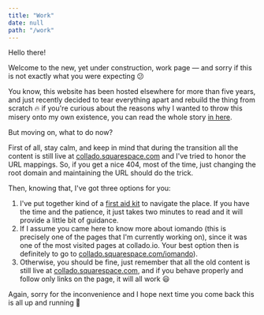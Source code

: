 ```yaml
---
title: "Work"
date: null
path: "/work"
---
```


Hello there!

Welcome to the new, yet under construction, work page — and sorry if this is not exactly what you were expecting 😕

You know, this website has been hosted elsewhere for more than five years, and just recently decided to tear everything apart and rebuild the thing from scratch 🔥 if you're curious about the reasons why I wanted to throw this misery onto my own existence, you can read the whole story [in here](/blog/2018/moving-collado-io).

But moving on, what to do now?

First of all, stay calm, and keep in mind that during the transition all the content is still live at [collado.squarespace.com](https://collado.squarespace.com/) and I've tried to honor the URL mappings. So, if you get a nice 404, most of the time, just changing the root domain and maintaining the URL should do the trick.

Then, knowing that, I've got three options for you:

1. I've put together kind of a [first aid kit](/blog/2018/collado-io-live) to navigate the place. If you have the time and the patience, it just takes two minutes to read and it will provide a little bit of guidance.
2. If I assume you came here to know more about iomando (this is precisely one of the pages that I'm currently working on), since it was one of the most visited pages at collado.io. Your best option then is definitely to go to [collado.squarespace.com/iomando](https://collado.squarespace.com/iomando)).
3. Otherwise, you should be fine, just remember that all the old content is still live at [collado.squarespace.com](https://collado.squarespace.com/), and if you behave properly and follow only links on the page, it will all work 😃

Again, sorry for the inconvenience and I hope next time you come back this is all up and running 🚀